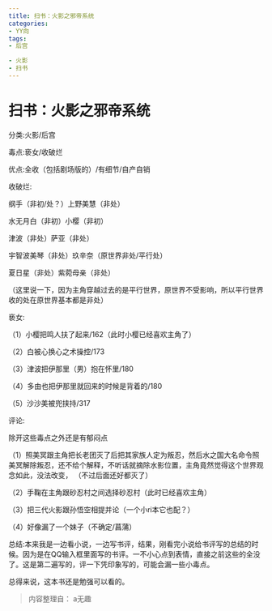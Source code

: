 ```yaml
---
title: 扫书：火影之邪帝系统
categories:
- YY向
tags:
- 后宫

- 火影
- 扫书
---
```

# 扫书：火影之邪帝系统
分类:火影/后宫

毒点:亵女/收破烂

优点:全收（包括剧场版的）/有细节/自产自销

收破烂:

纲手（非初/处？）上野美慧（非处）

水无月白（非初）小樱（非初）

津波（非处）萨亚（非处）

宇智波美琴（非处）玖辛奈（原世界非处/平行处）

夏日星（非处）紫菀母亲（非处）

（这里说一下，因为主角穿越过去的是平行世界，原世界不受影响，所以平行世界收的处在原世界基本都是非处）

亵女:

（1）小樱把鸣人扶了起来/162（此时小樱已经喜欢主角了）

（2）白被心换心之术操控/173

（3）津波把伊那里（男）抱在怀里/180

（4）多由也把伊那里就回来的时候是背着的/180

（5）沙沙美被兜挟持/317

评论:

除开这些毒点之外还是有郁闷点

（1）照美冥跟主角把长老团灭了后把其家族人定为叛忍，然后水之国大名命令照美冥解除叛忍，还不给个解释，不听话就摘除水影位置，主角竟然觉得这个世界观念如此，没法改变，
（不过后面还好都灭了）

（2）手鞠在主角跟砂忍村之间选择砂忍村（此时已经喜欢主角）

（3）把三代火影跟孙悟空相提并论（一个小ri本它也配？）

（4）好像漏了一个妹子（不确定/菖蒲）

总结:本来我是一边看小说，一边写书评，结果，刚看完小说给书评写的总结的时候。因为是在QQ输入框里面写的书评。一不小心点到表情，直接之前这些的全没了。这是第二遍写的，评一下凭印象写的，可能会漏一些小毒点。

总得来说，这本书还是勉强可以看的。


> 内容整理自： a无趣